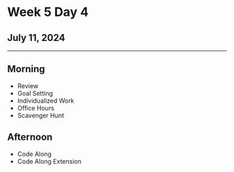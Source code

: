 # Week 5 Day 4
## July 11, 2024

---

## Morning

- Review
- Goal Setting
- Individualized Work
- Office Hours
- Scavenger Hunt

## Afternoon

- Code Along
- Code Along Extension
